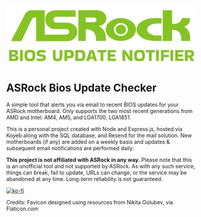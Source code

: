 ![ASRock BIOS Update Checker](public/images/biosimg.webp)

# ASRock Bios Update Checker

A simple tool that alerts you via email to recent BIOS updates for your ASRock motherboard. Only supports the two most recent generations from AMD and Intel: AM4, AM5, and LGA1700, LGA1851.

This is a personal project created with Node and Express.js, hosted via Koyeb along with the SQL database, and Resend for the mail solution. New motherboards (if any) are added on a weekly basis and updates & subsequent email notifications are performed daily.

**This project is not affiliated with ASRock in any way.** Please note that this is an unofficial tool and not supported by ASRock. As with any such service, things can break, fail to update, URLs can change, or the service may be abandoned at any time. Long-term reliability is not guaranteed.

[![ko-fi](https://ko-fi.com/img/githubbutton_sm.svg)](https://ko-fi.com/M4M2WXDXF)

Credits:
Favicon designed using resources from Nikita Golubev, via Flaticon.com
